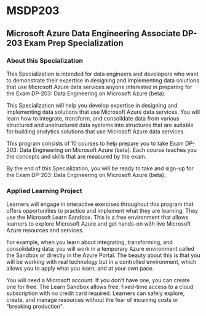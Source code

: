 # MSDP203
## Microsoft Azure Data Engineering Associate DP-203 Exam Prep Specialization
### About this Specialization


This Specialization is intended for data engineers and developers who want to demonstrate their expertise in designing and implementing data solutions that use Microsoft Azure data services anyone interested in preparing for the Exam DP-203: Data Engineering on Microsoft Azure (beta). 

This Specialization will help you develop expertise in designing and implementing data solutions that use Microsoft Azure data services. You will learn how to integrate, transform, and consolidate data from various structured and unstructured data systems into structures that are suitable for building analytics solutions that use Microsoft Azure data services. 

This program consists of 10 courses to help prepare you to take Exam DP-203: Data Engineering on Microsoft Azure (beta). Each course teaches you the concepts and skills that are measured by the exam. 

By the end of this Specialization, you will be ready to take and sign-up for the Exam DP-203: Data Engineering on Microsoft Azure (beta).

### Applied Learning Project

Learners will engage in interactive exercises throughout this program that offers opportunities to practice and implement what they are learning. They use the Microsoft Learn Sandbox. This is a free environment that allows learners to explore Microsoft Azure and get hands-on with live Microsoft Azure resources and services.


For example, when you learn about integrating, transforming, and consolidating data; you will work in a temporary Azure environment called the Sandbox or directly in the Azure Portal. The beauty about this is that you will be working with real technology but in a controlled environment, which allows you to apply what you learn, and at your own pace.


You will need a Microsoft account. If you don't have one, you can create one for free. The Learn Sandbox allows free, fixed-time access to a cloud subscription with no credit card required. Learners can safely explore, create, and manage resources without the fear of incurring costs or "breaking production".
